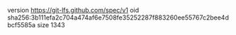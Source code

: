 version https://git-lfs.github.com/spec/v1
oid sha256:3b111efa2c704a474af6e7508fe35252287f883260ee55767c2bee4dbcf5585a
size 1343
